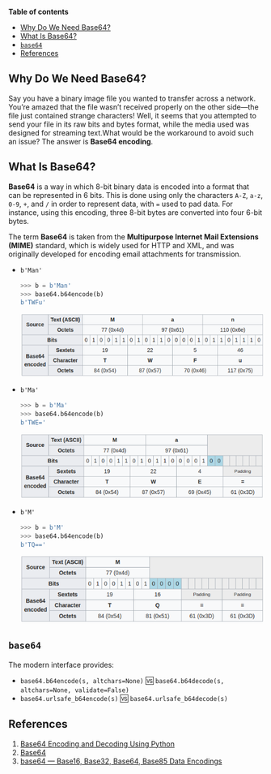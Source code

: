 **Table of contents**

- [Why Do We Need Base64?](#why-do-we-need-base64)
- [What Is Base64?](#what-is-base64)
- [`base64`](#base64)
- [References](#references)

## Why Do We Need Base64?

Say you have a binary image file you wanted to transfer across a network. You’re amazed that the file wasn’t received properly on the other side—the file just contained strange characters! Well, it seems that you attempted to send your file in its raw bits and bytes format, while the media used was designed for streaming text.What would be the workaround to avoid such an issue? The answer is **Base64 encoding**.

## What Is Base64?

**Base64** is a way in which 8-bit binary data is encoded into a format that can be represented in 6 bits. This is done using only the characters `A-Z`, `a-z`, `0-9`, `+`, and `/` in order to represent data, with `=` used to pad data. For instance, using this encoding, three 8-bit bytes are converted into four 6-bit bytes.

The term **Base64** is taken from the **Multipurpose Internet Mail Extensions (MIME)** standard, which is widely used for HTTP and XML, and was originally developed for encoding email attachments for transmission.

- `b'Man'`

    ```python
    >>> b = b'Man'
    >>> base64.b64encode(b)
    b'TWFu'
    ```
    
    <img src="../../../img/the_python_library_reference/internet_data_handling/base64_padding0.png">

- `b'Ma'`

    ```python
    >>> b = b'Ma'
    >>> base64.b64encode(b)
    b'TWE='
    ```
    
    <img src="../../../img/the_python_library_reference/internet_data_handling/base64_padding1.png">

- `b'M'`

    ```python
    >>> b = b'M'
    >>> base64.b64encode(b)
    b'TQ=='
    ```
    
    <img src="../../../img/the_python_library_reference/internet_data_handling/base64_padding2.png">

## `base64`

The modern interface provides:

- `base64.b64encode(s, altchars=None)` :vs: `base64.b64decode(s, altchars=None, validate=False)`
- `base64.urlsafe_b64encode(s)` :vs: `base64.urlsafe_b64decode(s)`

## References

1. [Base64 Encoding and Decoding Using Python](https://code.tutsplus.com/tutorials/base64-encoding-and-decoding-using-python--cms-25588)
2. [Base64](https://en.wikipedia.org/wiki/Base64)
3. [base64 — Base16, Base32, Base64, Base85 Data Encodings](https://docs.python.org/3.7/library/base64.html)
